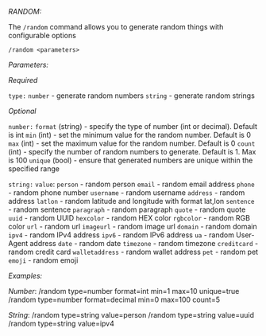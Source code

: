 *RANDOM:*

The `/random` command allows you to generate random things with configurable options

`/random <parameters>`

*Parameters:*

_Required_

`type:`
  `number` \- generate random numbers
  `string` \- generate random strings

_Optional_

`number:`
  `format` \(string\) \- specify the type of number \(int or decimal\)\. Default is int
  `min` \(int\) \- set the minimum value for the random number\. Default is 0
  `max` \(int\) \- set the maximum value for the random number\. Default is 0
  `count` \(int\) \- specify the number of random numbers to generate\. Default is 1\. Max is 100
  `unique` \(bool\) \- ensure that generated numbers are unique within the specified range

`string:`
  `value`:
    `person` \- random person
    `email` \- random email address
    `phone` \- random phone number
    `username` \- random username
    `address` \- random address
    `latlon` \- random latitude and longitude with format lat,lon
    `sentence` \- random sentence
    `paragraph` \- random paragraph
    `quote` \- random quote
    `uuid` \- random UUID
    `hexcolor` \- random HEX color
    `rgbcolor` \- random RGB color
    `url` \- random url
    `imageurl` \- random image url
    `domain` \- random domain
    `ipv4` \- random IPv4 address
    `ipv6` \- random IPv6 address
    `ua` \- random User\-Agent address
    `date` \- random date
    `timezone` \- random timezone
    `creditcard` \- random credit card
    `walletaddress` \- random wallet address
    `pet` \- random pet
    `emoji` \- random emoji

*Examples:*

_Number_:
/random type\=number format\=int min\=1 max\=10 unique\=true
/random type\=number format\=decimal min\=0 max\=100 count\=5

_String_:
/random type\=string value\=person
/random type\=string value\=uuid
/random type\=string value\=ipv4
